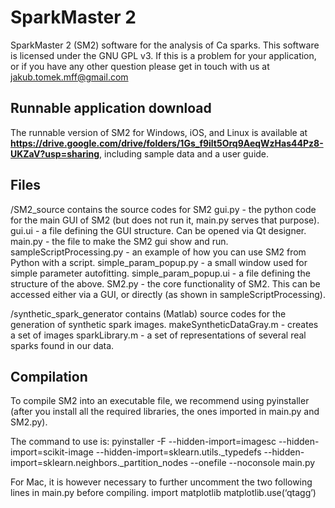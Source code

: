 # SparkMaster 2
SparkMaster 2 (SM2) software for the analysis of Ca sparks. 
This software is licensed under the GNU GPL v3. If this is a problem for your application, or if you have any other question please get in touch with us at jakub.tomek.mff@gmail.com

## Runnable application download
The runnable version of SM2 for Windows, iOS, and Linux is available at **https://drive.google.com/drive/folders/1Gs_f9ilt5Orq9AeqWzHas44Pz8-UKZaV?usp=sharing**, including sample data and a user guide.

## Files
/SM2_source contains the source codes for SM2
gui.py - the python code for the main GUI of SM2 (but does not run it, main.py serves that purpose).
gui.ui - a file defining the GUI structure. Can be opened via Qt designer.
main.py - the file to make the SM2 gui show and run.
sampleScriptProcessing.py - an example of how you can use SM2 from Python with a script.
simple_param_popup.py - a small window used for simple parameter autofitting.
simple_param_popup.ui - a file defining the structure of the above.
SM2.py - the core functionality of SM2. This can be accessed either via a GUI, or directly (as shown in sampleScriptProcessing).

/synthetic_spark_generator contains (Matlab) source codes for the generation of synthetic spark images.
makeSyntheticDataGray.m - creates a set of images
sparkLibrary.m - a set of representations of several real sparks found in our data.

## Compilation
To compile SM2 into an executable file, we recommend using pyinstaller (after you install all the required libraries, the ones imported in main.py and SM2.py).

The command to use is:
pyinstaller -F --hidden-import=imagesc --hidden-import=scikit-image --hidden-import=sklearn.utils._typedefs --hidden-import=sklearn.neighbors._partition_nodes --onefile --noconsole main.py

For Mac, it is however necessary to further uncomment the two following lines in main.py before compiling.
import matplotlib
matplotlib.use(‘qtagg’)
